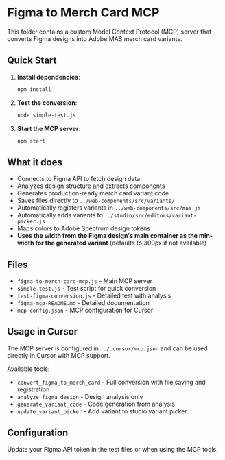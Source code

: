 # Figma to Merch Card MCP

This folder contains a custom Model Context Protocol (MCP) server that converts Figma designs into Adobe MAS merch card variants.

## Quick Start

1. **Install dependencies**:
   ```bash
   npm install
   ```

2. **Test the conversion**:
   ```bash
   node simple-test.js
   ```

3. **Start the MCP server**:
   ```bash
   npm start
   ```

## What it does

- Connects to Figma API to fetch design data
- Analyzes design structure and extracts components
- Generates production-ready merch card variant code
- Saves files directly to `../web-components/src/variants/`
- Automatically registers variants in `../web-components/src/mas.js`
- Automatically adds variants to `../studio/src/editors/variant-picker.js`
- Maps colors to Adobe Spectrum design tokens
- **Uses the width from the Figma design's main container as the min-width for the generated variant** (defaults to 300px if not available)

## Files

- `figma-to-merch-card-mcp.js` - Main MCP server
- `simple-test.js` - Test script for quick conversion
- `test-figma-conversion.js` - Detailed test with analysis
- `figma-mcp-README.md` - Detailed documentation
- `mcp-config.json` - MCP configuration for Cursor

## Usage in Cursor

The MCP server is configured in `../.cursor/mcp.json` and can be used directly in Cursor with MCP support.

Available tools:
- `convert_figma_to_merch_card` - Full conversion with file saving and registration
- `analyze_figma_design` - Design analysis only
- `generate_variant_code` - Code generation from analysis
- `update_variant_picker` - Add variant to studio variant picker

## Configuration

Update your Figma API token in the test files or when using the MCP tools. 
